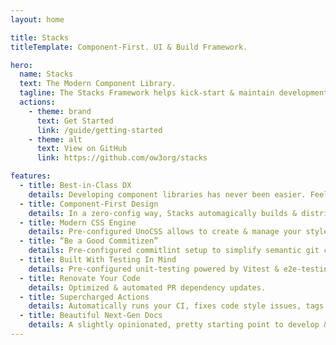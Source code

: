 ```yaml
---
layout: home

title: Stacks
titleTemplate: Component-First. UI & Build Framework.

hero:
  name: Stacks
  text: The Modern Component Library.
  tagline: The Stacks Framework helps kick-start & maintain development of your next library. Without a learning curve, or breaking a sweat.
  actions:
    - theme: brand
      text: Get Started
      link: /guide/getting-started
    - theme: alt
      text: View on GitHub
      link: https://github.com/ow3org/stacks

features:
  - title: Best-in-Class DX
    details: Developing component libraries has never been easier. Feel the speed of Vite. Experience a deep VS Code integration.
  - title: Component-First Design
    details: In a zero-config way, Stacks automagically builds & distributes Web Component & Vue (2 & 3) libraries for you.
  - title: Modern CSS Engine
    details: Pre-configured UnoCSS allows to create & manage your style guides with ease, Tailwind CSS, Windi CSS, or Bootstrap.
  - title: “Be a Good Commitizen”
    details: Pre-configured commitlint setup to simplify semantic git commits, versioning, changelog generations, and npm releases.
  - title: Built With Testing In Mind
    details: Pre-configured unit-testing powered by Vitest & e2e-testing by Cypress.
  - title: Renovate Your Code
    details: Optimized & automated PR dependency updates.
  - title: Supercharged Actions
    details: Automatically runs your CI, fixes code style issues, tags releases & creates its changelogs, runs the test suite, etc.
  - title: Beautiful Next-Gen Docs
    details: A slightly opinionated, pretty starting point to develop & present your library. Built with the powers of VitePress.
---
```

